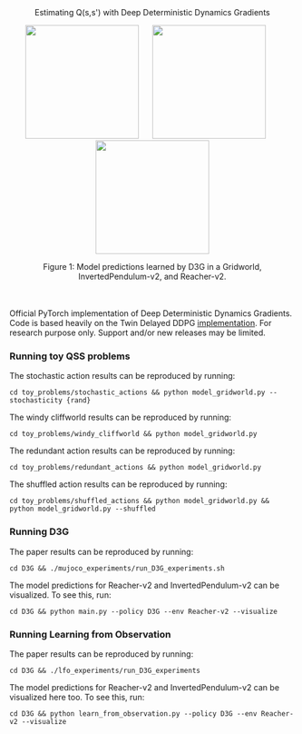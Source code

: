 <div align="center">
  Estimating Q(s,s') with Deep Deterministic Dynamics Gradients
</div>

<p align=center>
<img src="https://github.com/uber-research/D3G/blob/master/resources/trajectory.gif" width="200">&nbsp;&nbsp;&nbsp;&nbsp;&nbsp;&nbsp;<img src="https://github.com/uber-research/D3G/blob/master/resources/learned_pendulum.gif" width="200">&nbsp;&nbsp;&nbsp;&nbsp;&nbsp;&nbsp;<img src="https://github.com/uber-research/D3G/blob/master/resources/learned_reacher.gif" width="200">
</p>

<div align="center">
  Figure 1: Model predictions learned by D3G in a Gridworld, InvertedPendulum-v2, and Reacher-v2.
</div>
</br>
</br>

Official PyTorch implementation of Deep Deterministic Dynamics Gradients. Code is based heavily on the Twin Delayed DDPG [implementation](https://github.com/sfujim/TD3). For research purpose only. Support and/or new releases may be limited.

### Running toy QSS problems
The stochastic action results can be reproduced by running:
```
cd toy_problems/stochastic_actions && python model_gridworld.py --stochasticity {rand}
```

The windy cliffworld results can be reproduced by running:
```
cd toy_problems/windy_cliffworld && python model_gridworld.py 
```

The redundant action results can be reproduced by running:
```
cd toy_problems/redundant_actions && python model_gridworld.py
```

The shuffled action results can be reproduced by running:
```
cd toy_problems/shuffled_actions && python model_gridworld.py && python model_gridworld.py --shuffled
```

### Running D3G
The paper results can be reproduced by running:
```
cd D3G && ./mujoco_experiments/run_D3G_experiments.sh
```

The model predictions for Reacher-v2 and InvertedPendulum-v2 can be visualized. To see this, run:
```
cd D3G && python main.py --policy D3G --env Reacher-v2 --visualize
```

### Running Learning from Observation
The paper results can be reproduced by running:
```
cd D3G && ./lfo_experiments/run_D3G_experiments
```

The model predictions for Reacher-v2 and InvertedPendulum-v2 can be visualized here too. To see this, run:
```
cd D3G && python learn_from_observation.py --policy D3G --env Reacher-v2 --visualize
```
